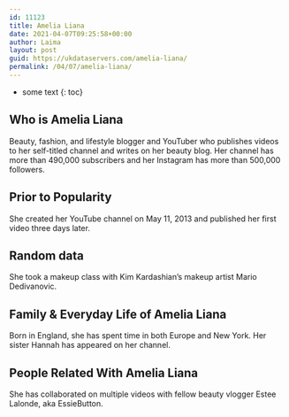 ```yaml
---
id: 11123
title: Amelia Liana
date: 2021-04-07T09:25:58+00:00
author: Laima
layout: post
guid: https://ukdataservers.com/amelia-liana/
permalink: /04/07/amelia-liana/
---
```


* some text
{: toc}


## Who is Amelia Liana
                  
                  
                  
Beauty, fashion, and lifestyle blogger and YouTuber who publishes videos to her self-titled channel and writes on her beauty blog. Her channel has more than 490,000 subscribers and her Instagram has more than 500,000 followers.
                  
              
            
              
            
                
                
                
## Prior to Popularity
                  
                  
                  
She created her YouTube channel on May 11, 2013 and published her first video three days later. 
                  
              
            
              
            
                
                
                
## Random data
                  
                  
                  
She took a makeup class with Kim Kardashian&#8217;s makeup artist Mario Dedivanovic. 
                  
              
            
              
            
                
                
                
## Family & Everyday Life of Amelia Liana
                  
                  
                  
Born in England, she has spent time in both Europe and New York. Her sister Hannah has appeared on her channel.
                  
              
            
              
            
                
                
                
## People Related With Amelia Liana
                  
                  
                  
She has collaborated on multiple videos with fellow beauty vlogger Estee Lalonde, aka EssieButton.
                  
              
            
              
            
                
              
            
              
              
            
            
              
            
          
          
          